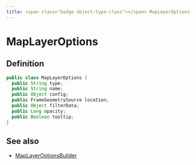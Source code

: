 ```yaml
---
title: <span class="badge object-type-class"></span> MapLayerOptions
---
```

# <span class="badge object-type-class"></span> MapLayerOptions

## Definition

```java
public class MapLayerOptions {
  public String type;
  public String name;
  public Object config;
  public FrameGeometrySource location;
  public Object filterData;
  public Long opacity;
  public Boolean tooltip;
}
```
## See also

 * <span class="badge builder"></span> [MapLayerOptionsBuilder](./builder-MapLayerOptionsBuilder.md)
